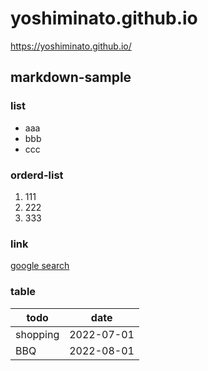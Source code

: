 # yoshiminato.github.io
https://yoshiminato.github.io/

## markdown-sample

### list
- aaa
- bbb
- ccc

### orderd-list
1. 111
1. 222
1. 333

### link
[google search](https:google.com)

### table
| todo | date |
| --- | --- |
| shopping | 2022-07-01 |
| BBQ | 2022-08-01 |


